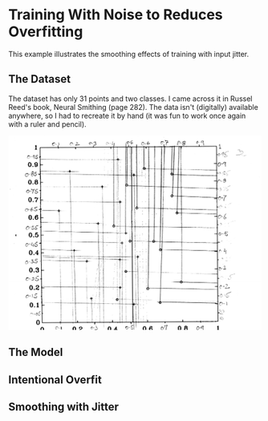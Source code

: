 # Training With Noise to Reduces Overfitting

This example illustrates the smoothing effects of training with input jitter.

## The Dataset

The dataset has only 31 points and two classes. I came across it in Russel Reed's book, Neural Smithing (page 282). The data isn't (digitally) available anywhere, so I had to recreate it by hand (it was fun to work once again with a ruler and pencil). 

<img src="hand-derived-point.png-1.png" alt="drawing" style="width:600px;"/>

## The Model

## Intentional Overfit

## Smoothing with Jitter
